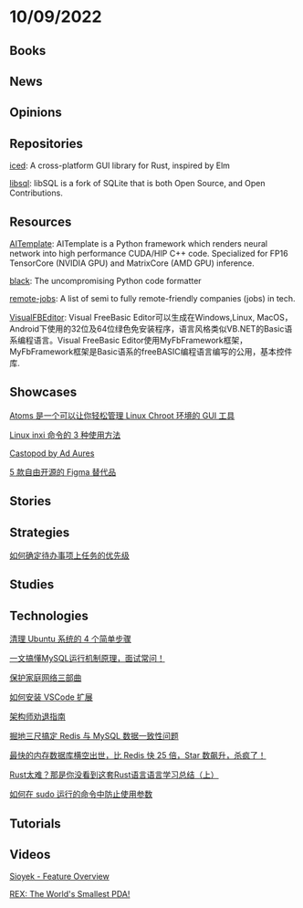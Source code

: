 # 10/09/2022

## Books

## News

## Opinions

## Repositories
[iced](https://github.com/iced-rs/iced): A cross-platform GUI library for Rust, inspired by Elm

[libsql](https://github.com/libsql/libsql): libSQL is a fork of SQLite that is both Open Source, and Open Contributions.

## Resources
[AITemplate](https://github.com/facebookincubator/AITemplate): AITemplate is a Python framework which renders neural network into high performance CUDA/HIP C++ code. Specialized for FP16 TensorCore (NVIDIA GPU) and MatrixCore (AMD GPU) inference.

[black](https://github.com/psf/black): The uncompromising Python code formatter

[remote-jobs](https://github.com/remoteintech/remote-jobs): A list of semi to fully remote-friendly companies (jobs) in tech.

[VisualFBEditor](https://gitee.com/avata/VisualFBEditor): Visual FreeBasic Editor可以生成在Windows,Linux, MacOS，Android下使用的32位及64位绿色免安装程序，语言风格类似VB.NET的Basic语系编程语言。Visual FreeBasic Editor使用MyFbFramework框架，MyFbFramework框架是Basic语系的freeBASIC编程语言编写的公用，基本控件库.

## Showcases
[Atoms 是一个可以让你轻松管理 Linux Chroot 环境的 GUI 工具](https://linux.cn/article-15087-1.html)

[Linux inxi 命令的 3 种使用方法](https://linux.cn/article-15092-1.html)

[Castopod by Ad Aures](https://castopod.org/)

[5 款自由开源的 Figma 替代品](https://linux.cn/article-15099-1.html)

## Stories

## Strategies
[如何确定待办事项上任务的优先级](https://linux.cn/article-15088-1.html)

## Studies

## Technologies
[清理 Ubuntu 系统的 4 个简单步骤](https://linux.cn/article-15089-1.html)

[一文搞懂MySQL运行机制原理，面试常问！](https://juejin.cn/post/7148946795660312613)

[保护家庭网络三部曲](https://linux.cn/article-15093-1.html)

[如何安装 VSCode 扩展](https://linux.cn/article-15100-1.html)

[架构师劝退指南](https://mp.weixin.qq.com/s/-asSxQwW94InEIKR60Cjng)

[掘地三尺搞定 Redis 与 MySQL 数据一致性问题](https://mp.weixin.qq.com/s/U_IWPz_kT1Sq02uYKM2XWw)

[最快的内存数据库横空出世，比 Redis 快 25 倍，Star 数飙升，杀疯了！](https://mp.weixin.qq.com/s/68b31xlXLRLYzKUKW2KTSQ)

[Rust太难？那是你没看到这套Rust语言语言学习总结（上）](https://bbs.huaweicloud.com/blogs/230148)

[如何在 sudo 运行的命令中防止使用参数](https://linux.cn/article-15106-1.html)

## Tutorials

## Videos
[Sioyek - Feature Overview](https://www.youtube.com/watch?v=yTmCI0Xp5vI)

[REX: The World's Smallest PDA!](https://www.youtube.com/watch?v=gGQNAg3TxCo)
